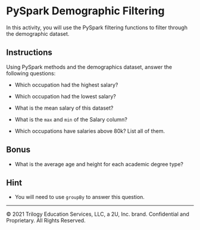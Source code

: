 # PySpark Demographic Filtering

In this activity, you will use the PySpark filtering functions to filter through the demographic dataset.

## Instructions

Using PySpark methods and the demographics dataset, answer the following questions:

* Which occupation had the highest salary?

* Which occupation had the lowest salary?

* What is the mean salary of this dataset?

* What is the `max` and `min` of the Salary column?

* Which occupations have salaries above 80k? List all of them.

## Bonus

* What is the average age and height for each academic degree type?

## Hint 

* You will need to use `groupBy` to answer this question.

---

© 2021 Trilogy Education Services, LLC, a 2U, Inc. brand. Confidential and Proprietary. All Rights Reserved.

